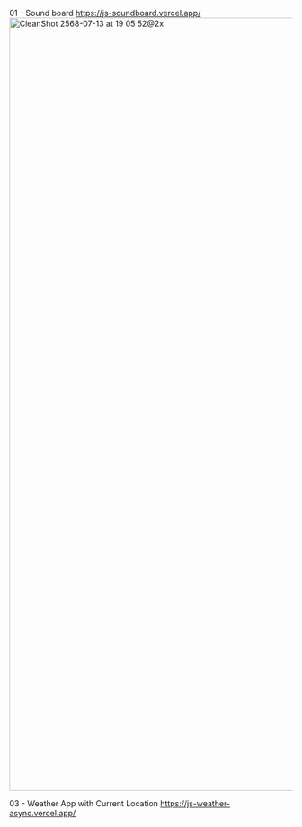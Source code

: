 01 - Sound board
https://js-soundboard.vercel.app/
<img width="2464" height="1376" alt="CleanShot 2568-07-13 at 19 05 52@2x" src="https://github.com/user-attachments/assets/5a41c7e6-59ab-47a3-a11a-a9edfd210d1b" />

03 - Weather App with Current Location 
https://js-weather-async.vercel.app/
